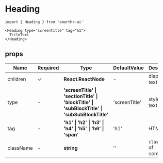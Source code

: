 # Heading

```tsx
import { Heading } from 'smarthr-ui'

<Heading type="screenTitle" tag="h1">
  TitleText
</Heading>
```

## props

| Name      | Required | Type                                                                                                         | DefaultValue  | Description              |
| --------- | -------- | ------------------------------------------------------------------------------------------------------------ | ------------- | ------------------------ |
| children  | ✓        | **React.ReactNode**                                                                                          | -             | displayed text           |
| type      | -        | **'screenTitle' &#124; 'sectionTitle' &#124; 'blockTitle' &#124; 'subBlockTitle' &#124; 'subSubBlockTitle'** | 'screenTitle' | style for the text       |
| tag       | -        | **'h1' &#124; 'h2' &#124; 'h3' &#124; 'h4' &#124; 'h5' &#124; 'h6' &#124; 'span'**                           | 'h1'          | HTML tag                 |
| className | -        | **string**                                                                                                   | ''            | `className` of component |
